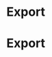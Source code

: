 <!--
author:
    - 'Jérôme Bogaerts'
created_at: '2012-04-12 19:13:39'
updated_at: '2013-03-13 14:13:52'
tags:
    - Deliveries
-->

Export
======
Export
======

